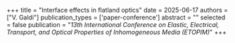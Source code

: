 +++
title = "Interface effects in flatland optics"
date = 2025-06-17
authors = ["V. Galdi"]
publication_types = ['paper-conference']
abstract = ""
selected = false
publication = "*13th International Conference on Elastic, Electrical, Transport, and Optical Properties of Inhomogeneous Media (ETOPIM)*"
+++
